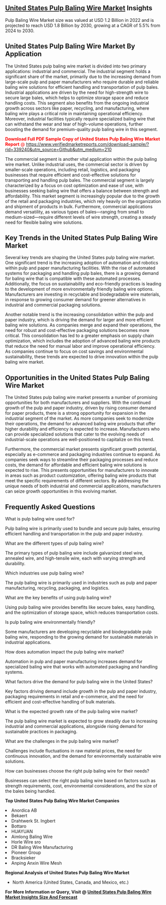 <h2><a href="https://www.verifiedmarketreports.com/download-sample/?rid=339240&amp;utm_source=Github&amp;utm_medium=210" target="_blank">United States Pulp Baling Wire Market</a> Insights</h2><p>Pulp Baling Wire Market size was valued at USD 1.2 Billion in 2022 and is projected to reach USD 1.8 Billion by 2030, growing at a CAGR of 5.5% from 2024 to 2030.</p><p><h2>United States Pulp Baling Wire Market By Application</h2><p>The United States pulp baling wire market is divided into two primary applications: industrial and commercial. The industrial segment holds a significant share of the market, primarily due to the increasing demand from large-scale pulp and paper manufacturers who require durable and reliable baling wire solutions for efficient handling and transportation of pulp bales. Industrial applications are driven by the need for high-strength wire to secure large bales, which helps to optimize storage space and reduce handling costs. This segment also benefits from the ongoing industrial growth across sectors like paper, recycling, and manufacturing, where baling wire plays a critical role in maintaining operational efficiency. Moreover, industrial facilities typically require specialized baling wire that can withstand the wear and tear of high-volume operations, further boosting the demand for premium-quality pulp baling wire in this segment.</p><p><p><span class=""><span style="color: #ff0000;"><strong>Download Full PDF Sample Copy of United States Pulp Baling Wire Market Report</strong> @ </span><a href="https://www.verifiedmarketreports.com/download-sample/?rid=339240&amp;utm_source=Github&amp;utm_medium=210" target="_blank">https://www.verifiedmarketreports.com/download-sample/?rid=339240&amp;utm_source=Github&amp;utm_medium=210</a></span></p></p><p>The commercial segment is another vital application within the pulp baling wire market. Unlike industrial uses, the commercial sector is driven by smaller-scale operations, including retail, logistics, and packaging businesses that require efficient and cost-effective solutions for transporting and handling pulp bales. The commercial segment is largely characterized by a focus on cost optimization and ease of use, with businesses seeking baling wire that offers a balance between strength and affordability. This market segment is increasingly popular due to the growth of the retail and packaging industries, which rely heavily on the organization and shipment of products in bulk. Furthermore, commercial applications demand versatility, as various types of bales—ranging from small to medium-sized—require different levels of wire strength, creating a steady need for flexible baling wire solutions.</p><h2>Key Trends in the United States Pulp Baling Wire Market</h2><p>Several key trends are shaping the United States pulp baling wire market. One significant trend is the increasing adoption of automation and robotics within pulp and paper manufacturing facilities. With the rise of automated systems for packaging and handling pulp bales, there is a growing demand for baling wire that is compatible with these automated processes. Additionally, the focus on sustainability and eco-friendly practices is leading to the development of more environmentally friendly baling wire options. Manufacturers are investing in recyclable and biodegradable wire materials, in response to growing consumer demand for greener alternatives in industrial and commercial packaging solutions.</p><p>Another notable trend is the increasing consolidation within the pulp and paper industry, which is driving the demand for larger and more efficient baling wire solutions. As companies merge and expand their operations, the need for robust and cost-effective packaging solutions becomes more critical. This consolidation has led to a greater emphasis on supply chain optimization, which includes the adoption of advanced baling wire products that reduce the need for manual labor and improve operational efficiency. As companies continue to focus on cost savings and environmental sustainability, these trends are expected to drive innovation within the pulp baling wire market.</p><h2>Opportunities in the United States Pulp Baling Wire Market</h2><p>The United States pulp baling wire market presents a number of promising opportunities for both manufacturers and suppliers. With the continued growth of the pulp and paper industry, driven by rising consumer demand for paper products, there is a strong opportunity for expansion in the industrial segment of the market. As more companies seek to modernize their operations, the demand for advanced baling wire products that offer higher durability and efficiency is expected to increase. Manufacturers who can provide specialized solutions that cater to the evolving needs of industrial-scale operations are well-positioned to capitalize on this trend.</p><p>Furthermore, the commercial market presents significant growth potential, especially as e-commerce and packaging industries continue to expand. As companies seek ways to streamline their packaging processes and reduce costs, the demand for affordable and efficient baling wire solutions is expected to rise. This presents opportunities for manufacturers to innovate in areas such as product customization, offering baling wire products that meet the specific requirements of different sectors. By addressing the unique needs of both industrial and commercial applications, manufacturers can seize growth opportunities in this evolving market.</p><h2>Frequently Asked Questions</h2><p>What is pulp baling wire used for? </p><p>Pulp baling wire is primarily used to bundle and secure pulp bales, ensuring efficient handling and transportation in the pulp and paper industry.</p><p>What are the different types of pulp baling wire? </p><p>The primary types of pulp baling wire include galvanized steel wire, annealed wire, and high-tensile wire, each with varying strength and durability.</p><p>Which industries use pulp baling wire? </p><p>The pulp baling wire is primarily used in industries such as pulp and paper manufacturing, recycling, packaging, and logistics.</p><p>What are the key benefits of using pulp baling wire? </p><p>Using pulp baling wire provides benefits like secure bales, easy handling, and the optimization of storage space, which reduces transportation costs.</p><p>Is pulp baling wire environmentally friendly? </p><p>Some manufacturers are developing recyclable and biodegradable pulp baling wire, responding to the growing demand for sustainable materials in industrial applications.</p><p>How does automation impact the pulp baling wire market? </p><p>Automation in pulp and paper manufacturing increases demand for specialized baling wire that works with automated packaging and handling systems.</p><p>What factors drive the demand for pulp baling wire in the United States? </p><p>Key factors driving demand include growth in the pulp and paper industry, packaging requirements in retail and e-commerce, and the need for efficient and cost-effective handling of bulk materials.</p><p>What is the expected growth rate of the pulp baling wire market? </p><p>The pulp baling wire market is expected to grow steadily due to increasing industrial and commercial applications, alongside rising demand for sustainable practices in packaging.</p><p>What are the challenges in the pulp baling wire market? </p><p>Challenges include fluctuations in raw material prices, the need for continuous innovation, and the demand for environmentally sustainable wire solutions.</p><p>How can businesses choose the right pulp baling wire for their needs? </p><p>Businesses can select the right pulp baling wire based on factors such as strength requirements, cost, environmental considerations, and the size of the bales being handled.</p></p><p><strong>Top United States Pulp Baling Wire Market Companies</strong></p><div data-test-id=""><p><li>Anordica AB</li><li> Bekaert</li><li> Drahtwerk St. Ingbert</li><li> Bottaro</li><li> HUAYUAN</li><li> Aimlong Baling Wire</li><li> Horle Wire sro</li><li> DR Baling Wire Manufacturing</li><li> Pioneer Group</li><li> Bracksieker</li><li> Anping Anxin Wire Mesh</li></p><div><strong>Regional Analysis of&nbsp;United States Pulp Baling Wire Market</strong></div><ul><li dir="ltr"><p dir="ltr">North America&nbsp;(United States, Canada, and Mexico, etc.)</p></li></ul><p><strong>For More Information or Query, Visit @&nbsp;</strong><strong><a href="https://www.verifiedmarketreports.com/product/pulp-baling-wire-market/?utm_source=Github&amp;utm_medium=210" target="_blank">United States Pulp Baling Wire Market Insights Size And Forecast</a></strong></p></div>
